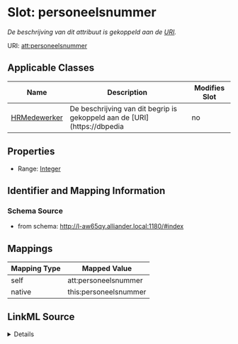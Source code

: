 

# Slot: personeelsnummer


_De beschrijving van dit attribuut is gekoppeld aan de [URI](https://dbpedia.org/page/Uniform_Resource_Identifier)._



URI: [att:personeelsnummer](https://data.alliander.com/att/personeelsnummer)



<!-- no inheritance hierarchy -->





## Applicable Classes

| Name | Description | Modifies Slot |
| --- | --- | --- |
| [HRMedewerker](HRMedewerker.md) | De beschrijving van dit begrip is gekoppeld aan de [URI](https://dbpedia |  no  |







## Properties

* Range: [Integer](Integer.md)





## Identifier and Mapping Information







### Schema Source


* from schema: http://l-aw65qy.alliander.local:1180/#index




## Mappings

| Mapping Type | Mapped Value |
| ---  | ---  |
| self | att:personeelsnummer |
| native | this:personeelsnummer |




## LinkML Source

<details>
```yaml
name: personeelsnummer
description: De beschrijving van dit attribuut is gekoppeld aan de [URI](https://dbpedia.org/page/Uniform_Resource_Identifier).
from_schema: http://l-aw65qy.alliander.local:1180/#index
rank: 1000
slot_uri: att:personeelsnummer
identifier: false
alias: personeelsnummer
domain_of:
- HR__Medewerker
range: integer

```
</details>